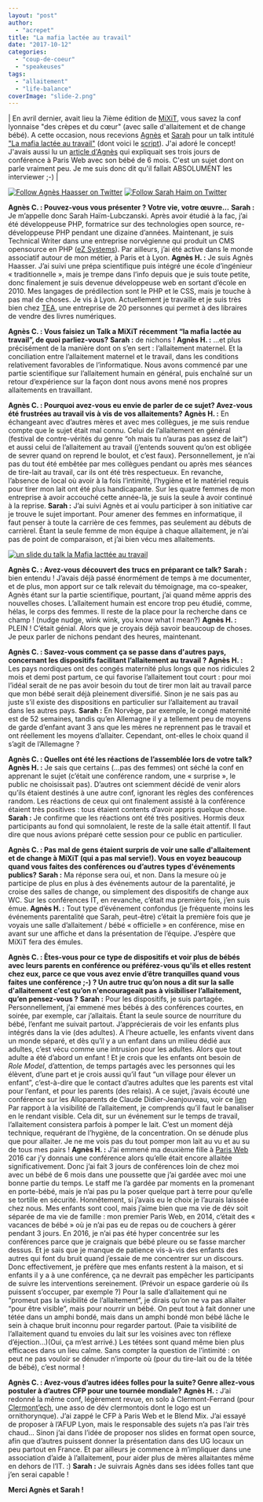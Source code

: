 ```yaml
---
layout: "post"
author: 
  - "acrepet"
title: "La mafia lactée au travail"
date: "2017-10-12"
categories: 
  - "coup-de-coeur"
  - "speakeuses"
tags: 
  - "allaitement"
  - "life-balance"
coverImage: "slide-2.png"
---
```


| En avril dernier, avait lieu la 7ième édition de [MiXiT](https://mixitconf.org), vous savez la conf lyonnaise "des crèpes et du cœur" (avec salle d'allaitement et de change bébé). A cette occasion, nous recevions [Agnès](https://twitter.com/tut_tuuut) et [Sarah](https://twitter.com/sarahhaim ) pour un talk intitulé ["La mafia lactée au travail"](https://mixitconf.org/2017/la-mafia-lactee-au-travail) (dont voici le [script](http://tut-tuuut.github.io/2017/05/24/conf-mixit-2017-mafia-lactee-au-travail.html)). J'ai adoré le concept! J'avais aussi lu un [article d'Agnès](http://tut-tuuut.github.io/2016/10/05/paris-web-poussette.html) qui expliquait ses trois jours de conférence à Paris Web avec son bébé de 6 mois. C'est un sujet dont on parle vraiment peu. Je me suis donc dit qu'il fallait ABSOLUMENT les interviewer ;-) |

 [![Follow Agnès Haasser on Twitter](https://www.gravatar.com/avatar/60f5cfe5b590231232d857d144ba0d85?s=200 "Follow Agnès Haasser on Twitter")](https://twitter.com/tut_tuuut) [![Follow Sarah Haim on Twitter](https://www.gravatar.com/avatar/4736ef33f4fcd7554cc9f4aa3bd4e4ff?s=200 "Follow Sarah Haim on Twitter")](https://twitter.com/sarahhaim)

**Agnès C. : Pouvez-vous vous présenter ? Votre vie, votre œuvre...** **Sarah :** Je m’appelle donc Sarah Haïm-Lubczanski. Après avoir étudié à la fac, j’ai été développeuse PHP, formatrice sur des technologies open source, re-développeuse PHP pendant une dizaine d’années. Maintenant, je suis Technical Writer dans une entreprise norvégienne qui produit un CMS opensource en PHP ([eZ Systems](https://ez.no/)). Par ailleurs, j’ai été active dans le monde associatif autour de mon métier, à Paris et à Lyon. **Agnès H. :** Je suis Agnès Haasser. J’ai suivi une prépa scientifique puis intégré une école d’ingénieur « traditionnelle », mais je trempe dans l’info depuis que je suis toute petite, donc finalement je suis devenue développeuse web en sortant d’école en 2010. Mes langages de prédilection sont le PHP et le CSS, mais je touche à pas mal de choses. Je vis à Lyon. Actuellement je travaille et je suis très bien chez [TEA](https://www.tea-ebook.com), une entreprise de 20 personnes qui permet à des libraires de vendre des livres numériques.

**Agnès C. : Vous faisiez un Talk a MiXiT récemment “la mafia lactée au travail”, de quoi parliez-vous?** **Sarah :** de nichons ! **Agnès H. :** …et plus précisément de la manière dont on s’en sert : l’allaitement maternel. Et la conciliation entre l’allaitement maternel et le travail, dans les conditions relativement favorables de l’informatique. Nous avons commencé par une partie scientifique sur l’allaitement humain en général, puis enchaîné sur un retour d’expérience sur la façon dont nous avons mené nos propres allaitements en travaillant.

**Agnès C. : Pourquoi avez-vous eu envie de parler de ce sujet? Avez-vous été frustrées au travail vis à vis de vos allaitements?** **Agnès H. :** En échangeant avec d’autres mères et avec mes collègues, je me suis rendue compte que le sujet était mal connu. Celui de l’allaitement en général (festival de contre-vérités du genre “oh mais tu n’auras pas assez de lait”) et aussi celui de l’allaitement au travail (j’entends souvent qu’on est obligée de sevrer quand on reprend le boulot, et c’est faux). Personnellement, je n’ai pas du tout été embêtée par mes collègues pendant ou après mes séances de tire-lait au travail, car ils ont été très respectueux. En revanche, l’absence de local où avoir à la fois l’intimité, l’hygiène et le matériel requis pour tirer mon lait ont été plus handicapante. Sur les quatre femmes de mon entreprise à avoir accouché cette année-là, je suis la seule à avoir continué à la reprise. **Sarah :** J’ai suivi Agnès et ai voulu participer à son initiative car je trouve le sujet important. Pour amener des femmes en informatique, il faut penser à toute la carrière de ces femmes, pas seulement au débuts de carrièrel. Étant la seule femme de mon équipe à chaque allaitement, je n’ai pas de point de comparaison, et j’ai bien vécu mes allaitements.

[![un slide du talk la Mafia lacttée au travail](/assets/2017/10/2017-10-12-mafia-lactee-travail/slide-20.png)](http://tut-tuuut.github.io/2017/05/24/conf-mixit-2017-mafia-lactee-au-travail.html)

**Agnès C. : Avez-vous découvert des trucs en préparant ce talk?** **Sarah :** bien entendu ! J’avais déjà passé énormément de temps à me documenter, et de plus, mon apport sur ce talk relevait du témoignage, ma co-speaker, Agnès étant sur la partie scientifique, pourtant, j’ai quand même appris des nouvelles choses. L’allaitement humain est encore trop peu étudié, comme, hélas, le corps des femmes. Il reste de la place pour la recherche dans ce champ ! (nudge nudge, wink wink, you know what I mean?) **Agnès H. :** PLEIN ! C’était génial. Alors que je croyais déjà savoir beaucoup de choses. Je peux parler de nichons pendant des heures, maintenant.

**Agnès C. : Savez-vous comment ça se passe dans d'autres pays, concernant les dispositifs facilitant l’allaitement au travail ?** **Agnès H. :** Les pays nordiques ont des congés maternité plus longs que nos ridicules 2 mois et demi post partum, ce qui favorise l’allaitement tout court : pour moi l’idéal serait de ne pas avoir besoin du tout de tirer mon lait au travail parce que mon bébé serait déjà pleinement diversifié. Sinon je ne sais pas au juste s’il existe des dispositions en particulier sur l’allaitement au travail dans les autres pays. **Sarah :** En Norvège, par exemple, le congé maternité est de 52 semaines, tandis qu’en Allemagne il y a tellement peu de moyens de garde d’enfant avant 3 ans que les mères ne reprennent pas le travail et ont réellement les moyens d’allaiter. Cependant, ont-elles le choix quand il s’agit de l’Allemagne ?

**Agnès C. : Quelles ont été les réactions de l’assemblée lors de votre talk?** **Agnès H. :** Je sais que certains (…pas des femmes) ont séché la conf en apprenant le sujet (c’était une conférence random, une « surprise », le public ne choisissait pas). D’autres ont sciemment décidé de venir alors qu’ils étaient destinés à une autre conf, ignorant les règles des conférences random. Les réactions de ceux qui ont finalement assisté à la conférence étaient très positives : tous étaient contents d’avoir appris quelque chose. **Sarah :** Je confirme que les réactions ont été très positives. Hormis deux participants au fond qui somnolaient, le reste de la salle était attentif. Il faut dire que nous avions préparé cette session pour ce public en particulier.

**Agnès C. : Pas mal de gens étaient surpris de voir une salle d'allaitement et de change à MiXiT (qui a pas mal servie!). Vous en voyez beaucoup quand vous faites des conférences ou d’autres types d'événements publics?** **Sarah :** Ma réponse sera oui, et non. Dans la mesure où je participe de plus en plus à des événements autour de la parentalité, je croise des salles de change, ou simplement des dispositifs de change aux WC. Sur les conférences IT, en revanche, c’était ma première fois, j’en suis émue. **Agnès H. :** Tout type d’événement confondus (je fréquente moins les événements parentalité que Sarah, peut-être) c’était la première fois que je voyais une salle d’allaitement / bébé « officielle » en conférence, mise en avant sur une affiche et dans la présentation de l’équipe. J’espère que MiXiT fera des émules.

**Agnès C. : Êtes-vous pour ce type de dispositifs et voir plus de bébés avec leurs parents en conférence ou préférez-vous qu'ils et elles restent chez eux, parce ce que vous avez envie d’être tranquilles quand vous faites une conférence ;-) ? Un autre truc qu’on nous a dit sur la salle d'allaitement c'est qu’on n'encourageait pas à visibiliser l’allaitement, qu’en pensez-vous ?** **Sarah :** Pour les dispositifs, je suis partagée. Personnellement, j’ai emmené mes bébés à des conférences courtes, en soirée, par exemple, car j’allaitais. Étant la seule source de nourriture du bébé, l’enfant me suivait partout. J’apprécierais de voir les enfants plus intégrés dans la vie (des adultes). A l’heure actuelle, les enfants vivent dans un monde séparé, et dès qu’il y a un enfant dans un milieu dédié aux adultes, c’est vécu comme une intrusion pour les adultes. Alors que tout adulte a été d’abord un enfant ! Et je crois que les enfants ont besoin de _Role Model_, d’attention, de temps partagés avec les personnes qui les élèvent, d’une part et je crois aussi qu’il faut “un village pour élever un enfant”, c’est-à-dire que le contact d’autres adultes que les parents est vital pour l’enfant, et pour les parents (des relais). A ce sujet, j’avais écouté une conférence sur les Alloparents de Claude Didier-Jeanjouveau, voir ce [lien](https://lesvendredisintellos.com/2012/02/02/retour-sur-mere-pere-et-alloparents-guest/) Par rapport à la visibilité de l’allaitement, je comprends qu’il faut le banaliser en le rendant visible. Cela dit, sur un événement sur le temps de travail, l’allaitement consistera parfois à pomper le lait. C’est un moment déjà technique, requérant de l’hygiène, de la concentration. On se dénude plus que pour allaiter. Je ne me vois pas du tout pomper mon lait au vu et au su de tous mes pairs ! **Agnès H. :** J’ai emmené ma deuxième fille à [Paris Web](https://www.paris-web.fr) 2016 car j’y donnais une conférence alors qu’elle était encore allaitée significativement. Donc j’ai fait 3 jours de conférences loin de chez moi avec un bébé de 6 mois dans une poussette que j’ai gardée avec moi une bonne partie du temps. Le staff me l’a gardée par moments en la promenant en porte-bébé, mais je n’ai pas pu la poser quelque part à terre pour qu’elle se tortille en sécurité. Honnêtement, si j’avais eu le choix je l’aurais laissée chez nous. Mes enfants sont cool, mais j’aime bien que ma vie de dév soit séparée de ma vie de famille : mon premier Paris Web, en 2014, c’était des « vacances de bébé » où je n’ai pas eu de repas ou de couchers à gérer pendant 3 jours. En 2016, je n’ai pas été hyper concentrée sur les conférences parce que je craignais que bébé pleure ou se fasse marcher dessus. Et je sais que je manque de patience vis-à-vis des enfants des autres qui font du bruit quand j’essaie de me concentrer sur un discours. Donc effectivement, je préfère que mes enfants restent à la maison, et si enfants il y a à une conférence, ça ne devrait pas empêcher les participants de suivre les interventions sereinement. (Prévoir un espace garderie où ils puissent s’occuper, par exemple ?) Pour la salle d’allaitement qui ne “promeut pas la visibilité de l’allaitement”, je dirais qu’on ne va pas allaiter “pour être visible”, mais pour nourrir un bébé. On peut tout à fait donner une tétée dans un amphi bondé, mais dans un amphi bondé mon bébé lâche le sein à chaque bruit inconnu pour regarder partout. (Paie ta visibilité de l’allaitement quand tu envoies du lait sur les voisines avec ton réflexe d’éjection…)(Oui, ça m’est arrivé.) Les tétées sont quand même bien plus efficaces dans un lieu calme. Sans compter la question de l’intimité : on peut ne pas vouloir se dénuder n’importe où (pour du tire-lait ou de la tétée de bébé), c’est normal !

**Agnès C. : Avez-vous d’autres idées folles pour la suite? Genre allez-vous postuler à d’autres CFP pour une tournée mondiale?** **Agnès H. :** J’ai redonné la même conf, légèrement revue, en solo à Clermont-Ferrand (pour [Clermont’ech](http://clermontech.org/), une asso de dév clermontois dont le logo est un ornithorynque). J’ai zappé le CFP à Paris Web et le Blend Mix. J’ai essayé de proposer à l’AFUP Lyon, mais le responsable des sujets n’a pas l’air très chaud… Sinon j’ai dans l’idée de proposer nos slides en format open source, afin que d’autres puissent donner la présentation dans des UG locaux un peu partout en France. Et par ailleurs je commence à m’impliquer dans une association d’aide à l’allaitement, pour aider plus de mères allaitantes même en dehors de l’IT. :) **Sarah :** Je suivrais Agnès dans ses idées folles tant que j’en serai capable !

**Merci Agnès et Sarah !**
